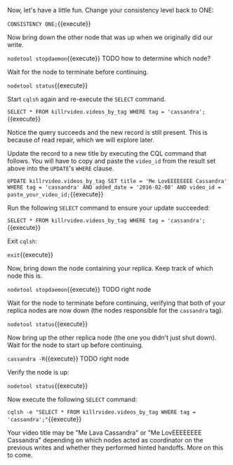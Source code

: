 Now, let's have a little fun. Change your consistency level back to ONE:

`CONSISTENCY ONE;`{{execute}}

Now bring down the other node that was up when we originally did our write. 

`nodetool stopdaemon`{{execute}}
TODO how to determine which node?

Wait for the node to terminate before continuing.

`nodetool status`{{execute}}

Start `cqlsh` again and re-execute the `SELECT` command.

`SELECT *
FROM killrvideo.videos_by_tag
WHERE tag = 'cassandra';`{{execute}}

Notice the query succeeds and the new record is still present. This is because of read repair, which we will explore later.

Update the record to a new title by executing the CQL command that follows. You will have to copy and paste the `video_id` from the result set above into the `UPDATE`'s `WHERE` clause.

`UPDATE killrvideo.videos_by_tag
SET title = 'Me LovEEEEEEEE Cassandra'
WHERE tag = 'cassandra' AND added_date = '2016-02-08' AND video_id = paste_your_video_id;`{{execute}}

Run the following `SELECT` command to ensure your update succeeded:

`SELECT *
FROM killrvideo.videos_by_tag
WHERE tag = 'cassandra';`{{execute}}

Exit `cqlsh`:

`exit`{{execute}}

Now, bring down the node containing your replica. Keep track of which node this is. 

`nodetool stopdaemon`{{execute}}
TODO right node

Wait for the node to terminate before continuing, verifying that both of your replica nodes are now down (the nodes responsible for the `cassandra` tag).

`nodetool status`{{execute}}

Now bring up the other replica node (the one you didn't just shut down). Wait for the node to start up before continuing.

`cassandra -R`{{execute}}
TODO right node

Verify the node is up:

`nodetool status`{{execute}}

Now execute the following `SELECT` command:

`cqlsh -e "SELECT * FROM killrvideo.videos_by_tag WHERE tag = 'cassandra';"`{{execute}}

Your video title may be "Me Lava Cassandra" or "Me LovEEEEEEEE Cassandra" depending on which nodes acted as coordinator on the previous writes and whether they performed hinted handoffs. More on this to come.